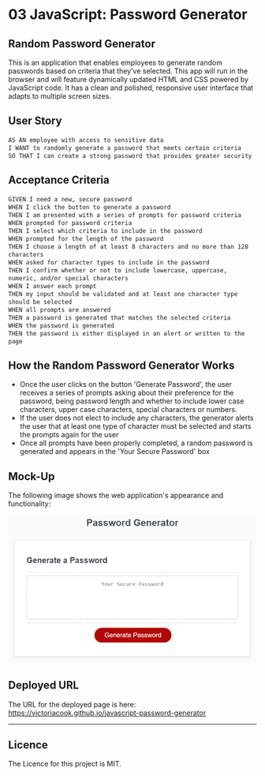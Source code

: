# 03 JavaScript: Password Generator

## Random Password Generator

This is an application that enables employees to generate random passwords based on criteria that they’ve selected. This app will run in the browser and will feature dynamically updated HTML and CSS powered by JavaScript code. It has a clean and polished, responsive user interface that adapts to multiple screen sizes.

## User Story

```
AS AN employee with access to sensitive data
I WANT to randomly generate a password that meets certain criteria
SO THAT I can create a strong password that provides greater security
```

## Acceptance Criteria

```
GIVEN I need a new, secure password
WHEN I click the button to generate a password
THEN I am presented with a series of prompts for password criteria
WHEN prompted for password criteria
THEN I select which criteria to include in the password
WHEN prompted for the length of the password
THEN I choose a length of at least 8 characters and no more than 128 characters
WHEN asked for character types to include in the password
THEN I confirm whether or not to include lowercase, uppercase, numeric, and/or special characters
WHEN I answer each prompt
THEN my input should be validated and at least one character type should be selected
WHEN all prompts are answered
THEN a password is generated that matches the selected criteria
WHEN the password is generated
THEN the password is either displayed in an alert or written to the page
```

## How the Random Password Generator Works

* Once the user clicks on the button 'Generate Password', the user receives a series of prompts asking about their preference for the password, being password length and whether to include lower case characters, upper case characters, special characters or numbers.
* If the user does not elect to include any characters, the generator alerts the user that at least one type of character must be selected and starts the prompts again for the user
* Once all prompts have been properly completed, a random password is generated and appears in the 'Your Secure Password' box

## Mock-Up

The following image shows the web application's appearance and functionality:

![The Password Generator application displays a red button to "Generate Password".](./Assets/03-javascript-homework-demo.png)

## Deployed URL

The URL for the deployed page is here: https://victoriacook.github.io/javascript-password-generator

---

## Licence

The Licence for this project is MIT.
